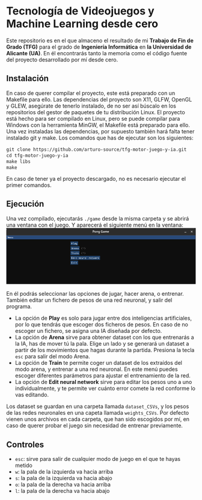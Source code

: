 # Tecnología de Videojuegos y Machine Learning desde cero
Este repositorio es en el que almaceno el resultado de mi **Trabajo de Fin de Grado (TFG)** para el grado de **Ingeniería Informática** en **la Universidad de Alicante (UA)**. En él encontrarás tanto la memoria como el código fuente del proyecto desarrollado por mí desde cero.

## Instalación
En caso de querer compilar el proyecto, este está preparado con un Makefile para ello. Las dependencias del proyecto son X11, GLFW, OpenGL y GLEW, asegúrate de tenerlo instalado, de no ser así búscalo en los repositorios del gestor de paquetes de tu distribución Linux. El proyecto está hecho para ser compilado en Linux, pero se puede compilar para Windows con la herramienta MinGW, el Makefile está preparado para ello.
Una vez instaladas las dependencias, por supuesto también hará falta tener instalado git y make. Los comandos que has de ejecutar son los siguientes:
```
git clone https://github.com/arturo-source/tfg-motor-juego-y-ia.git
cd tfg-motor-juego-y-ia
make libs
make
```
En caso de tener ya el proyecto descargado, no es necesario ejecutar el primer comandos.

## Ejecución
Una vez compilado, ejecutarás `./game` desde la misma carpeta y se abrirá una ventana con el juego. Y aparecerá el siguiente menú en la ventana:
![Menú del juego](https://github.com/arturo-source/tfg-motor-juego-y-ia/blob/master/Memoria/archivos/imagenes/menu-inicia-definitivo.png)

En él podrás seleccionar las opciones de jugar, hacer arena, o entrenar. También editar un fichero de pesos de una red neuronal, y salir del programa. 
- La opción de **Play** es solo para jugar entre dos inteligencias artificiales, por lo que tendrás que escoger dos ficheros de pesos. En caso de no escoger un fichero, se asigna una IA diseñada por defecto.
- La opción de **Arena** sirve para obtener dataset con los que entrenarás a la IA, has de mover tú la pala. Elige un lado y se generará un dataset a partir de los movimientos que hagas durante la partida. Presiona la tecla `esc` para salir del modo Arena.
- La opción de **Train** te permite coger un dataset de los extraídos del modo arena, y entrenar a una red neuronal. En este menú puedes escoger diferentes parámetros para ajustar el entrenamiento de la red.
- La opción de **Edit neural network** sirve para editar los pesos uno a uno individualmente, y te permite ver cuánto error comete la red conforme lo vas editando.

Los dataset se guardan en una carpeta llamada `dataset_CSVs`, y los pesos de las redes neuronales en una capeta llamada `weights_CSVs`. Por defecto vienen unos archivos en cada carpeta, que han sido escogidos por mí, en caso de querer probar el juego sin necesidad de entrenar previamente. 

## Controles
- `esc`: sirve para salir de cualquier modo de juego en el que te hayas metido
- `w`: la pala de la izquierda va hacia arriba
- `s`: la pala de la izquierda va hacia abajo
- `o`: la pala de la derecha va hacia arriba
- `l`: la pala de la derecha va hacia abajo
